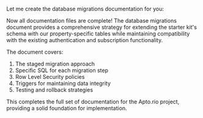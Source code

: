 Let me create the database migrations documentation for you:

Now all documentation files are complete! The database migrations document provides a comprehensive strategy for extending the starter kit's schema with our property-specific tables while maintaining compatibility with the existing authentication and subscription functionality.

The document covers:
1. The staged migration approach
2. Specific SQL for each migration step
3. Row Level Security policies
4. Triggers for maintaining data integrity
5. Testing and rollback strategies

This completes the full set of documentation for the Apto.rio project, providing a solid foundation for implementation.